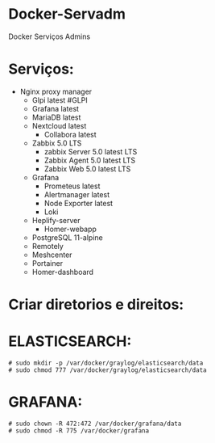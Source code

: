 # Docker-Servadm
Docker Serviços Admins 

# Serviços:
- Nginx proxy manager
    - Glpi latest #GLPI
    - Grafana latest
    - MariaDB latest
    - Nextcloud latest
        - Collabora latest
    - Zabbix 5.0 LTS
        - zabbix Server 5.0 latest LTS
        - Zabbix Agent 5.0 latest LTS
        - Zabbix Web 5.0 latest LTS
    - Grafana
        - Prometeus latest
        - Alertmanager latest
        - Node Exporter latest
        - Loki
    - Heplify-server
        - Homer-webapp
    - PostgreSQL 11-alpine
    - Remotely
    - Meshcenter
    - Portainer
    - Homer-dashboard


# Criar diretorios e direitos:

# ELASTICSEARCH:
    # sudo mkdir -p /var/docker/graylog/elasticsearch/data
    # sudo chmod 777 /var/docker/graylog/elasticsearch/data
    
# GRAFANA:
    # sudo chown -R 472:472 /var/docker/grafana/data
    # sudo chmod -R 775 /var/docker/grafana